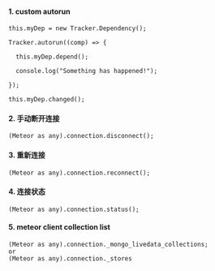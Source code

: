 #### 1. custom autorun
```
this.myDep = new Tracker.Dependency();

Tracker.autorun((comp) => {

  this.myDep.depend();

  console.log("Something has happened!");

});

this.myDep.changed();
```

#### 2. 手动断开连接
```
(Meteor as any).connection.disconnect();
```

#### 3. 重新连接
```
(Meteor as any).connection.reconnect();
```

#### 4. 连接状态
```
(Meteor as any).connection.status();
```

#### 5. meteor client collection list
```
(Meteor as any).connection._mongo_livedata_collections;
or
(Meteor as any).connection._stores
```
